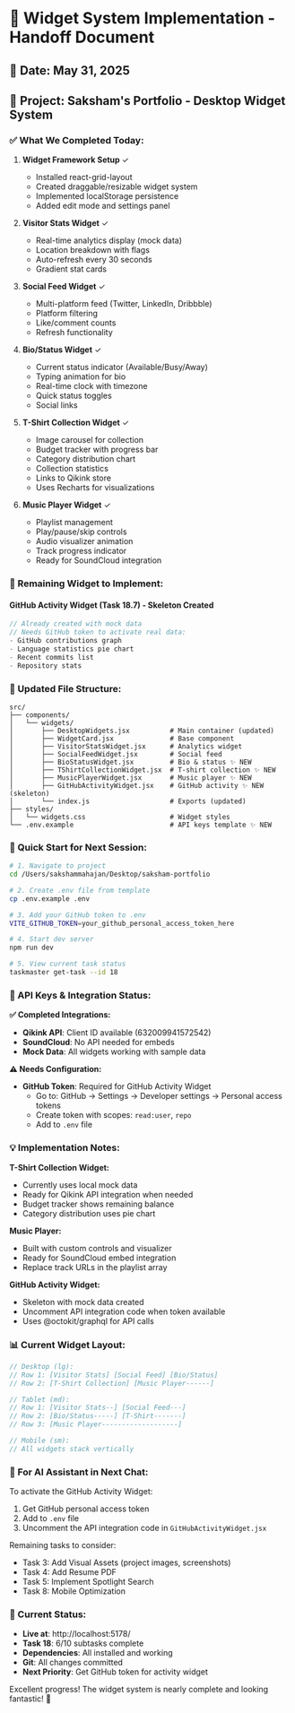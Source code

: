 # 🎯 Widget System Implementation - Handoff Document

## 📅 Date: May 31, 2025
## 🚀 Project: Saksham's Portfolio - Desktop Widget System

### ✅ What We Completed Today:

1. **Widget Framework Setup** ✓
   - Installed react-grid-layout
   - Created draggable/resizable widget system
   - Implemented localStorage persistence
   - Added edit mode and settings panel

2. **Visitor Stats Widget** ✓
   - Real-time analytics display (mock data)
   - Location breakdown with flags
   - Auto-refresh every 30 seconds
   - Gradient stat cards

3. **Social Feed Widget** ✓
   - Multi-platform feed (Twitter, LinkedIn, Dribbble)
   - Platform filtering
   - Like/comment counts
   - Refresh functionality

4. **Bio/Status Widget** ✓
   - Current status indicator (Available/Busy/Away)
   - Typing animation for bio
   - Real-time clock with timezone
   - Quick status toggles
   - Social links

5. **T-Shirt Collection Widget** ✓
   - Image carousel for collection
   - Budget tracker with progress bar
   - Category distribution chart
   - Collection statistics
   - Links to Qikink store
   - Uses Recharts for visualizations

6. **Music Player Widget** ✓
   - Playlist management
   - Play/pause/skip controls
   - Audio visualizer animation
   - Track progress indicator
   - Ready for SoundCloud integration

### 🔨 Remaining Widget to Implement:

#### **GitHub Activity Widget** (Task 18.7) - Skeleton Created
```jsx
// Already created with mock data
// Needs GitHub token to activate real data:
- GitHub contributions graph
- Language statistics pie chart
- Recent commits list
- Repository stats
```

### 📁 Updated File Structure:

```
src/
├── components/
│   └── widgets/
│       ├── DesktopWidgets.jsx          # Main container (updated)
│       ├── WidgetCard.jsx              # Base component
│       ├── VisitorStatsWidget.jsx      # Analytics widget
│       ├── SocialFeedWidget.jsx        # Social feed
│       ├── BioStatusWidget.jsx         # Bio & status ✨ NEW
│       ├── TShirtCollectionWidget.jsx  # T-shirt collection ✨ NEW
│       ├── MusicPlayerWidget.jsx       # Music player ✨ NEW
│       ├── GitHubActivityWidget.jsx    # GitHub activity ✨ NEW (skeleton)
│       └── index.js                    # Exports (updated)
├── styles/
│   └── widgets.css                     # Widget styles
└── .env.example                        # API keys template ✨ NEW
```

### 🔧 Quick Start for Next Session:

```bash
# 1. Navigate to project
cd /Users/sakshammahajan/Desktop/saksham-portfolio

# 2. Create .env file from template
cp .env.example .env

# 3. Add your GitHub token to .env
VITE_GITHUB_TOKEN=your_github_personal_access_token_here

# 4. Start dev server
npm run dev

# 5. View current task status
taskmaster get-task --id 18
```

### 🔑 API Keys & Integration Status:

**✅ Completed Integrations:**
- **Qikink API**: Client ID available (632009941572542)
- **SoundCloud**: No API needed for embeds
- **Mock Data**: All widgets working with sample data

**⚠️ Needs Configuration:**
- **GitHub Token**: Required for GitHub Activity Widget
  - Go to: GitHub → Settings → Developer settings → Personal access tokens
  - Create token with scopes: `read:user`, `repo`
  - Add to `.env` file

### 💡 Implementation Notes:

**T-Shirt Collection Widget:**
- Currently uses local mock data
- Ready for Qikink API integration when needed
- Budget tracker shows remaining balance
- Category distribution uses pie chart

**Music Player:**
- Built with custom controls and visualizer
- Ready for SoundCloud embed integration
- Replace track URLs in the playlist array

**GitHub Activity Widget:**
- Skeleton with mock data created
- Uncomment API integration code when token available
- Uses @octokit/graphql for API calls

### 📊 Current Widget Layout:

```javascript
// Desktop (lg):
// Row 1: [Visitor Stats] [Social Feed] [Bio/Status]
// Row 2: [T-Shirt Collection] [Music Player------]

// Tablet (md):
// Row 1: [Visitor Stats--] [Social Feed---]
// Row 2: [Bio/Status-----] [T-Shirt-------]
// Row 3: [Music Player-------------------]

// Mobile (sm):
// All widgets stack vertically
```

### 🎯 For AI Assistant in Next Chat:

To activate the GitHub Activity Widget:
1. Get GitHub personal access token
2. Add to `.env` file
3. Uncomment the API integration code in `GitHubActivityWidget.jsx`

Remaining tasks to consider:
- Task 3: Add Visual Assets (project images, screenshots)
- Task 4: Add Resume PDF
- Task 5: Implement Spotlight Search
- Task 8: Mobile Optimization

### 🚀 Current Status:
- **Live at**: http://localhost:5178/
- **Task 18**: 6/10 subtasks complete
- **Dependencies**: All installed and working
- **Git**: All changes committed
- **Next Priority**: Get GitHub token for activity widget

Excellent progress! The widget system is nearly complete and looking fantastic! 🎉